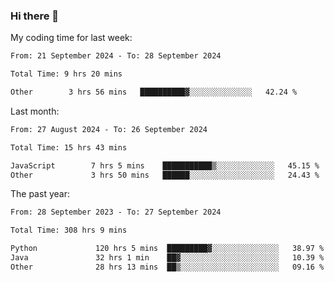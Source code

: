 ### Hi there 👋

My coding time for last week:

<!--START_SECTION:week-->

```txt
From: 21 September 2024 - To: 28 September 2024

Total Time: 9 hrs 20 mins

Other        3 hrs 56 mins   ██████████▓░░░░░░░░░░░░░░   42.24 %
```

<!--END_SECTION:week-->

Last month:

<!--START_SECTION:month-->

```txt
From: 27 August 2024 - To: 26 September 2024

Total Time: 15 hrs 43 mins

JavaScript        7 hrs 5 mins    ███████████▒░░░░░░░░░░░░░   45.15 %
Other             3 hrs 50 mins   ██████░░░░░░░░░░░░░░░░░░░   24.43 %
```

<!--END_SECTION:month-->

The past year:

<!--START_SECTION:year-->

```txt
From: 28 September 2023 - To: 27 September 2024

Total Time: 308 hrs 9 mins

Python             120 hrs 5 mins  █████████▓░░░░░░░░░░░░░░░   38.97 %
Java               32 hrs 1 min    ██▓░░░░░░░░░░░░░░░░░░░░░░   10.39 %
Other              28 hrs 13 mins  ██▒░░░░░░░░░░░░░░░░░░░░░░   09.16 %
```

<!--END_SECTION:year-->
